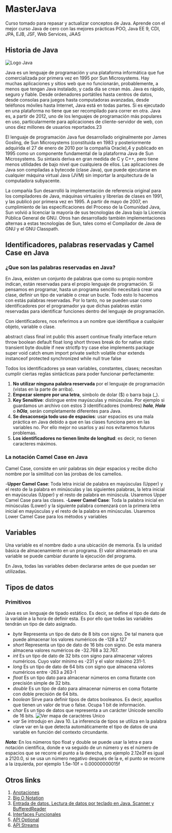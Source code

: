 # MasterJava
Curso tomado para repasar y actualizar conceptos de Java. Aprende con el mejor curso Java de cero con las mejores prácticas POO, Java EE 9, CDI, JPA, EJB, JSF, Web Services, JAAS
## Historia de Java

![Logo Java](https://upload.wikimedia.org/wikipedia/commons/thumb/5/5d/Duke_%28Java_mascot%29_waving.svg/140px-Duke_%28Java_mascot%29_waving.svg.png)

Java es un lenguaje de programación y una plataforma informática que fue comercializada por primera vez en 1995 por Sun Microsystems. Hay muchas aplicaciones y sitios web que no funcionarán, probablemente, a menos que tengan Java instalado, y cada día se crean más. Java es rápido, seguro y fiable. Desde ordenadores portátiles hasta centros de datos, desde consolas para juegos hasta computadoras avanzadas, desde teléfonos móviles hasta Internet, Java está en todas partes. Si es ejecutado en una plataforma no tiene que ser recompilado para correr en otra. Java es, a partir de 2012, uno de los lenguajes de programación más populares en uso, particularmente para aplicaciones de cliente-servidor de web, con unos diez millones de usuarios reportados.2​3​

El lenguaje de programación Java fue desarrollado originalmente por James Gosling, de Sun Microsystems (constituida en 1983 y posteriormente adquirida el 27 de enero de 2010 por la compañía Oracle),4​ y publicado en 1995 como un componente fundamental de la plataforma Java de Sun Microsystems. Su sintaxis deriva en gran medida de C y C++, pero tiene menos utilidades de bajo nivel que cualquiera de ellos. Las aplicaciones de Java son compiladas a bytecode (clase Java), que puede ejecutarse en cualquier máquina virtual Java (JVM) sin importar la arquitectura de la computadora subyacente.

La compañía Sun desarrolló la implementación de referencia original para los compiladores de Java, máquinas virtuales y librerías de clases en 1991, y las publicó por primera vez en 1995. A partir de mayo de 2007, en cumplimiento de las especificaciones del Proceso de la Comunidad Java, Sun volvió a licenciar la mayoría de sus tecnologías de Java bajo la Licencia Pública General de GNU. Otros han desarrollado también implementaciones alternas a estas tecnologías de Sun, tales como el Compilador de Java de GNU y el GNU Classpath.

## Identificadores, palabras reservadas y Camel Case en Java

### ¿Que son las palabras reservadas en Java?
En Java, existen un conjunto de palabras que como su propio nombre indican, están reservadas para el propio lenguaje de programación. Si pensamos en programar, hasta un programa sencillo necesitará crear una clase, definir un tipo de variable o crear un bucle. Todo esto lo hacemos con estás palabras reservadas. Por lo tanto, no se pueden usar como identificadores por el programador ya que dichas palabras están reservadas para identificar funciones dentro del lenguaje de programación.

Con identificadores, nos referimos a un nombre que identifique a cualquier objeto, variable o clase.

abstract	class	final	int	public	this
assert	continue	finally	interface	return	throw
boolean	default	float	long	short	throws
break	do	for	native	static	transient
byte	double	if	new	strictfp	try
case	else	implements	package	super	void
catch	enum	import	private	switch	volatile
char	extends	instanceof	protected	synchronized	while
null	true	false

Todos los identificadores ya sean variables, constantes, clases; necesitan cumplir ciertas reglas sintácticas para poder funcionar perfectamente:

1. __No utilizar ninguna palabra reservada__ por el lenguaje de programación (vistas en la parte de arriba).
2. __Empezar siempre por una letra__, símbolo de dolar ($) o barra baja (\_).
3. __Key Sensitive__: distingue entre mayúsculas y minúsculas. Por ejemplo si guardamos un archivo con estos 3 identificadores (nombres) ___hola___, ___Hola___ o ___hOla___, serán completamente diferentes para Java.
4. __Se desaconseja todo uso de espacios__: usar espacios es una mala práctica en Java debido a que en las clases funciona pero en las variables no. Por ello mejor no usarlos y así nos evitaremos futuros problemas.
5. __Los identificadores no tienen limite de longitud__: es decir, no tienen caracteres máximos.

### La notación Camel Case en Java

Camel Case, consiste en unir palabras sin dejar espacios y recibe dicho nombre por la similitud con las jorobas de los camellos.

-__Upper Camel Case__: Toda letra inicial de palabra en mayúsculas (Upper) y el resto de la palabra en minúsculas y las siguientes palabras, la letra inicial en mayúsculas (Upper) y el resto de palabra en minúscula. Usaremos Upper Camel Case para las clases.
-__Lower Camel Case__: Toda la palabra inicial en minúsculas (Lower) y la siguiente palabra comenzará con la primera letra inicial en mayúsculas y el resto de la palabra en minúsculas. Usaremos Lower Camel Case para los métodos y variables

## Variables

Una variable es el nombre dado a una ubicación de memoria. Es la unidad básica de almacenamiento en un programa. El valor almacenado en una variable se puede cambiar durante la ejecución del programa.

En Java, todas las variables deben declararse antes de que puedan ser utilizadas.

## Tipos de datos
### Primitivos

Java es un lenguaje de tipado estático. Es decir, se define el tipo de dato de la variable a la hora de definir esta. Es por ello que todas las variables tendrán un tipo de dato asignado.

- _byte_ Representa un tipo de dato de 8 bits con signo. De tal manera que puede almacenar los valores numéricos de -128 a 127
- _short_ Representa un tipo de dato de 16 bits con signo. De esta manera almacena valores numéricos de -32.768 a 32.767.
- _int_ Es un tipo de dato de 32 bits con signo para almacenar valores numéricos. Cuyo valor mínimo es -231 y el valor máximo 231-1.
- _long_ Es un tipo de dato de 64 bits con signo que almacena valores numéricos entre -263 a 263-1
- _float_ Es un tipo dato para almacenar números en coma flotante con precisión simple de 32 bits.
- _double_ Es un tipo de dato para almacenar números en coma flotante con doble precisión de 64 bits.
- _boolean_ Sirve para definir tipos de datos booleanos. Es decir, aquellos que tienen un valor de true o false. Ocupa 1 bit de información.
- _char_ Es un tipo de datos que representa a un carácter Unicode sencillo de 16 bits. ![Ver mapa de caractéres Unico](https://unicode-table.com/es/)
- _var_ Se introdujo en Java 10. La inferencia de tipos se utiliza en la palabra clave var en la que detecta automáticamente el tipo de datos de una variable en función del contexto circundante.

___Nota:___ En los números tipo float y double se puede usar la letra e para notación científica, donde e va seguido de un número y es el número de espacios que se recorre el punto a la derecha, pro ejemplo 2.12e3f es igual a 2120.0, si se usa un número negativo después de la e, el punto se recorre a la izquierda, por ejemplo 1.5e-10f = 0.00000000015f

## Otros links
1. [Anotaciones](/documents/Anotaciones.md)
2. [Big O Notation](/documents/BigONotation.md)
3. [Entrada de datos. Lectura de datos por teclado en Java. Scanner y BufferedReader](/documents/EntradasDeDatos.md)
4. [Interfaces Funcionales](/documents/InterfacesFuncionales.md)
5. [API Optional](/documents/Optional.md)
6. [API Streams](/documents/Streams.md)